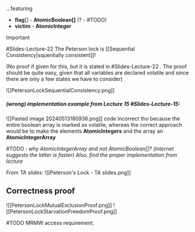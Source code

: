 ...featuring
- **flag**[] - **AtomicBoolean[]** (? - #TODO) 
- **victim** - **AtomicInteger**

> [!Important] 
> #Slides-Lecture-22 
> The Peterson lock is [[Sequential Consistency|squentially consistent]]!
> 
> (No proof if given for this, but it is stated in #Slides-Lecture-22 . The proof should be quite easy, given that all variables are declared volatile and since there are only a few states we have to consider)

![[PetersonLockSequentialConsistency.png]]

##### (wrong) implementation example from Lecture 15 #Slides-Lecture-15:
![[Pasted image 20240513180936.png]]
code incorrect tho because the entire boolean array is marked as volatile, whereas the correct approach would be to make the elements **AtomicIntegers** and the array an **AtomicIntegerArray**

#TODO *: why AtomicIntegerArray and not AtomicBoolean[]? (internet suggests the latter is faster) Also, find the proper implementation from lecture*

*From TA slides:*
![[Peterson's Lock - TA slides.png]]

## Correctness proof 
![[PetersonLockMutualExclusionProof.png]]
![[PetersonLockStarvationFreedomProof.png]]

#TODO
MRMW access requirement.